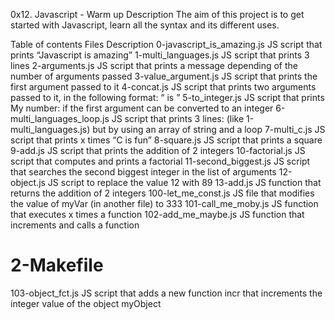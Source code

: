 0x12. Javascript - Warm up
Description
The aim of this project is to get started with Javascript, learn all the syntax and its different uses.

Table of contents
Files	Description
0-javascript_is_amazing.js	JS script that prints “Javascript is amazing”
1-multi_languages.js	JS script that prints 3 lines
2-arguments.js	JS script that prints a message depending of the number of arguments passed
3-value_argument.js	JS script that prints the first argument passed to it
4-concat.js	JS script that prints two arguments passed to it, in the following format: “ is ”
5-to_integer.js	JS script that prints My number: if the first argument can be converted to an integer
6-multi_languages_loop.js	JS script that prints 3 lines: (like 1-multi_languages.js) but by using an array of string and a loop
7-multi_c.js	JS script that prints x times “C is fun”
8-square.js	JS script that prints a square
9-add.js	JS script that prints the addition of 2 integers
10-factorial.js	JS script that computes and prints a factorial
11-second_biggest.js	JS script that searches the second biggest integer in the list of arguments
12-object.js	JS script to replace the value 12 with 89
13-add.js	JS function that returns the addition of 2 integers
100-let_me_const.js	JS file that modifies the value of myVar (in another file) to 333
101-call_me_moby.js	JS function that executes x times a function
102-add_me_maybe.js	JS function that increments and calls a function
# 2-Makefile
103-object_fct.js	JS script that adds a new function incr that increments the integer value of the object myObject
